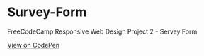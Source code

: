 # Survey-Form
FreeCodeCamp Responsive Web Design Project 2 - Servey Form


[View on CodePen](https://codepen.io/CptGeo/full/ErvgJQ)
